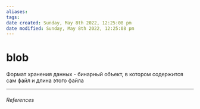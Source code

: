 ```yaml
---
aliases: 
tags: 
date created: Sunday, May 8th 2022, 12:25:08 pm
date modified: Sunday, May 8th 2022, 12:25:08 pm
---
```


# blob

Формат хранения данных -  бинарный объект, в котором содержится сам файл и длина этого файла

---

###### References
